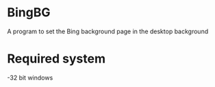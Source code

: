 # BingBG
A program to set the Bing background page in the desktop background

# Required system
-32 bit windows
